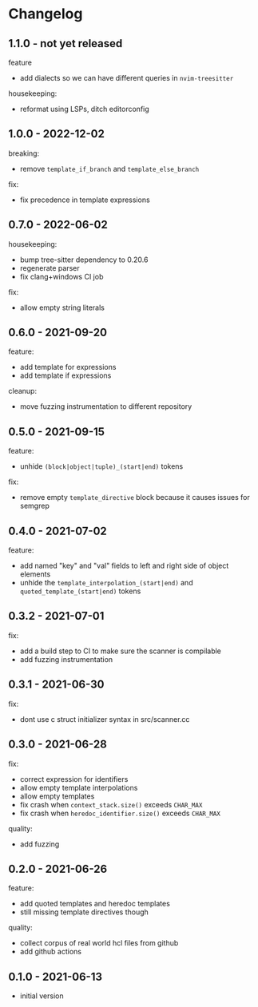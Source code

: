 # Changelog

## 1.1.0 - not yet released

feature
* add dialects so we can have different queries in `nvim-treesitter`

housekeeping:
* reformat using LSPs, ditch editorconfig

## 1.0.0 - 2022-12-02

breaking:
* remove `template_if_branch` and `template_else_branch`

fix:
* fix precedence in template expressions

## 0.7.0 - 2022-06-02

housekeeping:
* bump tree-sitter dependency to 0.20.6
* regenerate parser
* fix clang+windows CI job

fix:
* allow empty string literals

## 0.6.0 - 2021-09-20

feature:
* add template for expressions
* add template if expressions

cleanup:
* move fuzzing instrumentation to different repository

## 0.5.0 - 2021-09-15

feature:
* unhide `(block|object|tuple)_(start|end)` tokens

fix:
* remove empty `template_directive` block because it causes issues for semgrep

## 0.4.0 - 2021-07-02

feature:
* add named "key" and "val" fields to left and right side of object elements
* unhide the `template_interpolation_(start|end)` and `quoted_template_(start|end)` tokens

## 0.3.2 - 2021-07-01

fix:
* add a build step to CI to make sure the scanner is compilable
* add fuzzing instrumentation

## 0.3.1 - 2021-06-30

fix:
* dont use c struct initializer syntax in src/scanner.cc

## 0.3.0 - 2021-06-28

fix:
* correct expression for identifiers
* allow empty template interpolations
* allow empty templates
* fix crash when `context_stack.size()` exceeds `CHAR_MAX`
* fix crash when `heredoc_identifier.size()` exceeds `CHAR_MAX`

quality:
* add fuzzing

## 0.2.0 - 2021-06-26

feature:
* add quoted templates and heredoc templates
* still missing template directives though

quality:
* collect corpus of real world hcl files from github
* add github actions

## 0.1.0 - 2021-06-13

* initial version
